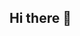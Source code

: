 ## Hi there 👋

<!--
**free163cuc/free163cuc** is a ✨ _special_ ✨ repository because its `README.md` (this file) appears on your GitHub profile.

小组成员：孙一丹 苗芷墨 许露涵 宋思瑶
工作内容：对校外培训家长端的pc端网页制作
如何使用：在浏览器搜索!https://free163cuc.github.io/free163cuc/
大部分内容都可以交互
感谢体验！




